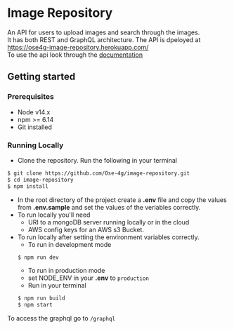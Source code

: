 # Image Repository
An API for users to upload images and search through the images.   
It has both REST and GraphQL architecture. 
The API is dpeloyed at https://ose4g-image-repository.herokuapp.com/     
To use the api look through the <a href="https://documenter.getpostman.com/view/15666544/UUxtFWU8">documentation</a>

## Getting started
### Prerequisites
- Node v14.x
- npm >= 6.14
- Git installed

### Running Locally
- Clone the repository. Run the following  in your terminal
```bash
$ git clone https://github.com/Ose-4g/image-repository.git
$ cd image-repository
$ npm install
```
- In the root directory of the project create a **.env** file and copy the values from **.env.sample** and set the values of the veriables correctly.
- To run locally you'll need 
  - URI to a mongoDB server running locally or in the cloud
  - AWS config keys for an AWS s3 Bucket.
- To run locally after setting the environment variables correctly.
  - To run in development mode
  ```bash
  $ npm run dev
  ```
  - To run in production mode 
   - set NODE_ENV in your **.env** to ```production```
   - Run in your terminal
   ```bash
  $ npm run build
  $ npm start
  ```

To access the graphql go to ```/graphql```